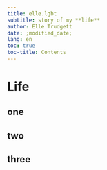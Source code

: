 ```yaml
---
title: elle.lgbt
subtitle: story of my **life**
author: Elle Trudgett
date: ;modified_date;
lang: en
toc: true
toc-title: Contents
---
```


# Life

## one

## two

## three